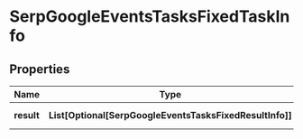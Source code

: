 # SerpGoogleEventsTasksFixedTaskInfo


## Properties

| Name | Type | Description | Notes |
|------------ | ------------- | ------------- | -------------|
**result** | **List[Optional[SerpGoogleEventsTasksFixedResultInfo]]** | array of results |[optional]|